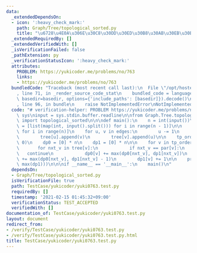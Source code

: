 ```yaml
---
data:
  _extendedDependsOn:
  - icon: ':heavy_check_mark:'
    path: Graph/Tree/topological_sorted.py
    title: "\u6728\u4E0A\u306E\u30C8\u30DD\u30ED\u30B8\u30AB\u30EB\u30BD\u30FC\u30C8"
  _extendedRequiredBy: []
  _extendedVerifiedWith: []
  _isVerificationFailed: false
  _pathExtension: py
  _verificationStatusIcon: ':heavy_check_mark:'
  attributes:
    PROBLEM: https://yukicoder.me/problems/no/763
    links:
    - https://yukicoder.me/problems/no/763
  bundledCode: "Traceback (most recent call last):\n  File \"/opt/hostedtoolcache/Python/3.9.1/x64/lib/python3.9/site-packages/onlinejudge_verify/documentation/build.py\"\
    , line 71, in _render_source_code_stat\n    bundled_code = language.bundle(stat.path,\
    \ basedir=basedir, options={'include_paths': [basedir]}).decode()\n  File \"/opt/hostedtoolcache/Python/3.9.1/x64/lib/python3.9/site-packages/onlinejudge_verify/languages/python.py\"\
    , line 96, in bundle\n    raise NotImplementedError\nNotImplementedError\n"
  code: "# verification-helper: PROBLEM https://yukicoder.me/problems/no/763\nimport\
    \ sys\ninput = sys.stdin.buffer.readline\n\nfrom Graph.Tree.topological_sorted\
    \ import topological_sorted\n\n\ndef main():\n    n = int(input())\n    edges\
    \ = [list(map(int, input().split())) for i in range(n - 1)]\n\n    tree = [[]\
    \ for i in range(n)]\n    for u, v in edges:\n        u -= 1\n        v -= 1\n\
    \        tree[u].append(v)\n        tree[v].append(u)\n\n    tp_order, par = topological_sorted(tree,\
    \ 0)\n    dp0 = [0] * n\n    dp1 = [0] * n\n\n    for v in tp_order[::-1]:\n \
    \       for nxt_v in tree[v]:\n            if nxt_v == par[v]:\n             \
    \   continue\n            dp0[v] += max(dp0[nxt_v], dp1[nxt_v])\n            dp1[v]\
    \ += max(dp0[nxt_v], dp1[nxt_v] - 1)\n        dp1[v] += 1\n\n    print(max(max(dp0),\
    \ max(dp1)))\n\n\nif __name__ == '__main__':\n    main()\n"
  dependsOn:
  - Graph/Tree/topological_sorted.py
  isVerificationFile: true
  path: TestCase/yukicoder/yuki0763.test.py
  requiredBy: []
  timestamp: '2021-02-15 01:45:32+09:00'
  verificationStatus: TEST_ACCEPTED
  verifiedWith: []
documentation_of: TestCase/yukicoder/yuki0763.test.py
layout: document
redirect_from:
- /verify/TestCase/yukicoder/yuki0763.test.py
- /verify/TestCase/yukicoder/yuki0763.test.py.html
title: TestCase/yukicoder/yuki0763.test.py
---
```

